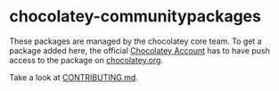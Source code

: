 chocolatey-communitypackages
============================

These packages are managed by the chocolatey core team. To get a package added here, the official [Chocolatey Account](http://chocolatey.org/profiles/chocolatey) has to have push access to the package on [chocolatey.org](http://chocolatey.org).

Take a look at [CONTRIBUTING.md](./CONTRIBUTING.md).
